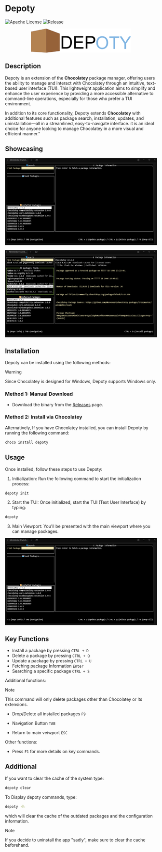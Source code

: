 # Depoty

![Apache License](https://img.shields.io/badge/license-Apache%202.0-blue)
![Release](https://img.shields.io/github/v/release/your-username/your-repo)

<p align="center">
<img src="assets/logo/depotyLogo_V1.png" alt="logo">
</p>

## Description

Depoty is an extension of the **Chocolatey** package manager, offering users the ability to manage and interact with Chocolatey through an intuitive, text-based user interface (TUI). This lightweight application aims to simplify and enhance the user experience by providing a more accessible alternative to command-line operations, especially for those who prefer a TUI environment.

In addition to its core functionality, Depoty extends **Chocolatey** with additional features such as package search, installation, updates, and uninstallation—all in a streamlined, easy-to-navigate interface. it is an ideal choice for anyone looking to manage Chocolatey in a more visual and efficient manner."

## Showcasing

<p align="center">
<img src="assets/Images/depoty_showcase.png" alt="logo">
</p>

<p align="center">
<img src="assets/Images/depoty_found_pkgs.png" alt="logo">
</p>

## Installation

Depoty can be installed using the following methods:

> [!WARNING]
> Since Chocolatey is designed for Windows, Depoty supports Windows only.

### Method 1: Manual Download

- Download the binary from the <a href="https://github.com/hish22/depoty/releases">Releases</a> page.

### Method 2: Install via Chocolatey

Alternatively, If you have Chocolatey installed, you can install Depoty by running the following command:

```bash
choco install depoty
```

## Usage

Once installed, follow these steps to use Depoty:

1. Initialization: Run the following command to start the initialization process:

```bash
depoty init
```

2. Start the TUI: Once initialized, start the TUI (Text User Interface) by typing:

```bash
depoty
```

3. Main Viewport: You'll be presented with the main viewport where you can manage packages.

<p align="center">
<img src="assets/Images/depoty_showcase.png" alt="logo">
</p>

## Key Functions

- Install a package by pressing `CTRL + D`
- Delete a package by pressing `CTRL + Q`
- Update a package by pressing `CTRL + U`
- Fetching package Information `Enter`
- Searching a specific package `CTRL + S`

Additional functions:

> [!NOTE]
> This command will only delete packages other than Chocolatey or its extensions.

- Drop/Delete all installed packages `F9`

- Navigation Button `TAB`
- Return to main veiwport `ESC`

Other functions:

- Press `F1` for more details on key commands.

## Additional

If you want to clear the cache of the system type:

```bash
depoty clear
```

To Display depoty commands, type:

```bash
depoty -h
```

which will clear the cache of the outdated packages and the configuration information.

> [!NOTE]
> If you decide to uninstall the app "sadly", make sure to clear the cache beforehand.
